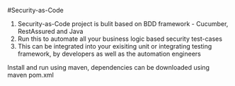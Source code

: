 #Security-as-Code 
1. Security-as-Code project is bulit based on BDD framework - Cucumber, RestAssured and Java
2. Run this to automate all your business logic based security test-cases 
3. This can be integrated into your exisiting unit or integrating testing framework, by developers as well as the automation engineers

Install and run using maven, dependencies can be downloaded using maven pom.xml
